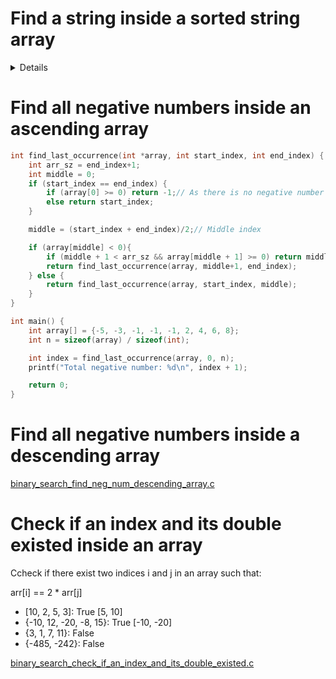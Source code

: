 # Find a string inside a sorted string array
<details>
    
```cpp
#include <iostream>
#include <string>
#include <vector>

using namespace std;

bool found = false;// Mark if the target is found

int search_string(string target, vector<string> str_arr, int start_index, int end_index) {
    int middle = 0;
    if (start_index == end_index) {
        if (target == str_arr[start_index]) found = true;
        else found = false;
        return start_index;
    }
    middle = (start_index + end_index)/2;// Middle index
    if (target == str_arr[middle]) {
        found = true;
        return middle;
    }
    else if (target > str_arr[middle]){
        return search_string(target, str_arr, middle+1, end_index);
    } else {
        return search_string(target, str_arr, start_index, middle);
    }
    
    return 0;
}
#define TARGET "b"
int main(){
    vector<string> str = {"a", "ab", "abc", "abd", "b"};

    int ret = search_string(TARGET, str, 0, str.size());
    if (found) cout << TARGET << " found at " << ret << endl;
    else {
        // When ret is 0, TARGET is < lower bound of the array
        if (!ret) {
            cout << TARGET << " isn't found as it is less than the lower bound\n";  
            return 0;
        }
        if (ret == str.size()) cout << TARGET << " isn't found as it is bigger than the upper bound\n";
        else cout << TARGET << " isn't found while it inside range [lower bound, upper bound]\n";
    }
}
```

</details>

# Find all negative numbers inside an ascending array
```c
int find_last_occurrence(int *array, int start_index, int end_index) {
    int arr_sz = end_index+1;
    int middle = 0;
    if (start_index == end_index) {
        if (array[0] >= 0) return -1;// As there is no negative number inside array
        else return start_index;
    }

    middle = (start_index + end_index)/2;// Middle index

    if (array[middle] < 0){
        if (middle + 1 < arr_sz && array[middle + 1] >= 0) return middle;
        return find_last_occurrence(array, middle+1, end_index);
    } else {        
        return find_last_occurrence(array, start_index, middle);
    }
}

int main() {
    int array[] = {-5, -3, -1, -1, -1, 2, 4, 6, 8};
    int n = sizeof(array) / sizeof(int);

    int index = find_last_occurrence(array, 0, n);
    printf("Total negative number: %d\n", index + 1);

    return 0;
}
```
# Find all negative numbers inside a descending array
[binary_search_find_neg_num_descending_array.c](https://github.com/TranPhucVinh/C/blob/master/Algorithms/src/binary_search_find_neg_num_descending_array.c)

# Check if an index and its double existed inside an array

Ccheck if there exist two indices i and j in an array such that:

arr[i] == 2 * arr[j]

* [10, 2, 5, 3]: True [5, 10]
* {-10, 12, -20, -8, 15}: True [-10, -20]
* {3, 1, 7, 11}: False
* {-485, -242}: False

[binary_search_check_if_an_index_and_its_double_existed.c](https://github.com/TranPhucVinh/C/blob/master/Algorithms/src/binary_search_check_if_an_index_and_its_double_existed.c)

